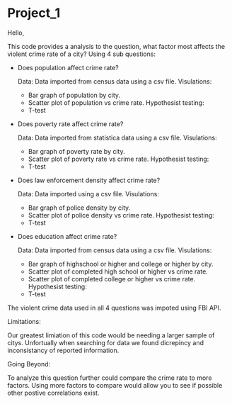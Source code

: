 # Project_1

Hello, 

This code provides a analysis to the question, what factor most affects the violent crime rate of a city? Using 4 sub questions:


- Does population affect crime rate? 
  
  Data: Data imported from census data using a csv file.
  Visulations: 
    - Bar graph of population by city.
    - Scatter plot of population vs crime rate. 
  Hypothesist testing: 
    - T-test 



- Does poverty rate affect crime rate? 
  
  Data: Data imported from statistica data using a csv file.
  Visulations: 
    - Bar graph of poverty rate by city.
    - Scatter plot of poverty rate vs crime rate. 
  Hypothesist testing: 
    - T-test 

  
  
- Does law enforcement density affect crime rate?
  
  Data: Data imported using a csv file.
  Visulations: 
    - Bar graph of police density by city.
    - Scatter plot of police density vs crime rate. 
  Hypothesist testing: 
    - T-test 


- Does education affect crime rate? 
 
  Data: Data imported from census data using a csv file.
  Visulations: 
    - Bar graph of highschool or higher and college or higher by city.
    - Scatter plot of completed high school or higher vs crime rate. 
    - Scatter plot of completed college or higher vs crime rate. 
  Hypothesist testing: 
    - T-test 



The violent crime data used in all 4 questions was impoted using FBI API. 


Limitations: 

Our greatest limiation of this code would be needing a larger sample of citys. Unfortually when searching for data we found dicrepincy and inconsistancy of reported information. 


Going Beyond: 

To analyze this question further could compare the crime rate to more factors. Using more factors to compare would allow you to see if possible other postive correlations exist. 







